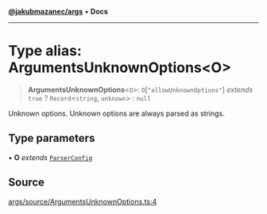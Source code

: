 [**@jakubmazanec/args**](../README.md) • **Docs**

---

# Type alias: ArgumentsUnknownOptions\<O\>

> **ArgumentsUnknownOptions**\<`O`\>: `O`\[`"allowUnknownOptions"`\] _extends_ `true` ?
> `Record`\<`string`, `unknown`\> : `null`

Unknown options. Unknown options are always parsed as strings.

## Type parameters

• **O** _extends_ [`ParserConfig`](ParserConfig.md)

## Source

[args/source/ArgumentsUnknownOptions.ts:4](https://github.com/jakubmazanec/js-tools/blob/0a7ca643260718f11723fa4df4f144d2d5a8a885/packages/args/source/ArgumentsUnknownOptions.ts#L4)
